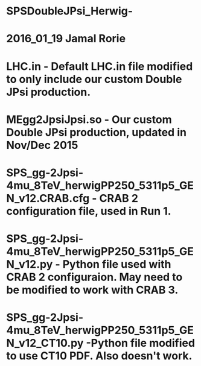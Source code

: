 # SPSDoubleJPsi_Herwig-
# 2016_01_19 Jamal Rorie
# LHC.in - Default LHC.in file modified to only include our custom Double JPsi production. 
# MEgg2JpsiJpsi.so - Our custom Double JPsi production, updated in Nov/Dec 2015
# SPS_gg-2Jpsi-4mu_8TeV_herwigPP250_5311p5_GEN_v12.CRAB.cfg - CRAB 2 configuration file, used in Run 1. 
# SPS_gg-2Jpsi-4mu_8TeV_herwigPP250_5311p5_GEN_v12.py - Python file used with CRAB 2 configuraion. May need to be modified to work with CRAB 3.
# SPS_gg-2Jpsi-4mu_8TeV_herwigPP250_5311p5_GEN_v12_CT10.py -Python file modified to use CT10 PDF. Also doesn't work. 

